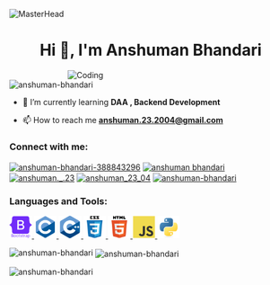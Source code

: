 ![MasterHead](https://user-images.githubusercontent.com/74038190/241765440-80728820-e06b-4f96-9c9e-9df46f0cc0a5.gif)
<h1 align="center">Hi 👋, I'm Anshuman Bhandari</h1>
<img align="right" alt="Coding" width="400" src="https://gifdb.com/images/featured/hacker-lj7znezbwb0nuba4.gif">

<p align="left"> <img src="https://komarev.com/ghpvc/?username=anshuman-bhandari&label=Profile%20views&color=0e75b6&style=flat" alt="anshuman-bhandari" /> </p>

- 🌱 I’m currently learning **DAA , Backend Development**

- 📫 How to reach me **anshuman.23.2004@gmail.com**

<h3 align="left">Connect with me:</h3>
<p align="left">
<a href="https://linkedin.com/in/anshuman-bhandari-388843296" target="blank"><img align="center" src="https://raw.githubusercontent.com/rahuldkjain/github-profile-readme-generator/master/src/images/icons/Social/linked-in-alt.svg" alt="anshuman-bhandari-388843296" height="30" width="40" /></a>
<a href="https://fb.com/anshuman bhandari" target="blank"><img align="center" src="https://raw.githubusercontent.com/rahuldkjain/github-profile-readme-generator/master/src/images/icons/Social/facebook.svg" alt="anshuman bhandari" height="30" width="40" /></a>
<a href="https://instagram.com/anshuman._.23" target="blank"><img align="center" src="https://raw.githubusercontent.com/rahuldkjain/github-profile-readme-generator/master/src/images/icons/Social/instagram.svg" alt="anshuman._.23" height="30" width="40" /></a>
<a href="https://www.codechef.com/users/anshuman_23_04" target="blank"><img align="center" src="https://cdn.jsdelivr.net/npm/simple-icons@3.1.0/icons/codechef.svg" alt="anshuman_23_04" height="30" width="40" /></a>
<a href="https://www.leetcode.com/anshuman-bhandari" target="blank"><img align="center" src="https://raw.githubusercontent.com/rahuldkjain/github-profile-readme-generator/master/src/images/icons/Social/leet-code.svg" alt="anshuman-bhandari" height="30" width="40" /></a>
</p>

<h3 align="left">Languages and Tools:</h3>
<p align="left"> <a href="https://getbootstrap.com" target="_blank" rel="noreferrer"> <img src="https://raw.githubusercontent.com/devicons/devicon/master/icons/bootstrap/bootstrap-plain-wordmark.svg" alt="bootstrap" width="40" height="40"/> </a> <a href="https://www.cprogramming.com/" target="_blank" rel="noreferrer"> <img src="https://raw.githubusercontent.com/devicons/devicon/master/icons/c/c-original.svg" alt="c" width="40" height="40"/> </a> <a href="https://www.w3schools.com/cpp/" target="_blank" rel="noreferrer"> <img src="https://raw.githubusercontent.com/devicons/devicon/master/icons/cplusplus/cplusplus-original.svg" alt="cplusplus" width="40" height="40"/> </a> <a href="https://www.w3schools.com/css/" target="_blank" rel="noreferrer"> <img src="https://raw.githubusercontent.com/devicons/devicon/master/icons/css3/css3-original-wordmark.svg" alt="css3" width="40" height="40"/> </a> <a href="https://www.w3.org/html/" target="_blank" rel="noreferrer"> <img src="https://raw.githubusercontent.com/devicons/devicon/master/icons/html5/html5-original-wordmark.svg" alt="html5" width="40" height="40"/> </a> <a href="https://developer.mozilla.org/en-US/docs/Web/JavaScript" target="_blank" rel="noreferrer"> <img src="https://raw.githubusercontent.com/devicons/devicon/master/icons/javascript/javascript-original.svg" alt="javascript" width="40" height="40"/> </a> <a href="https://www.python.org" target="_blank" rel="noreferrer"> <img src="https://raw.githubusercontent.com/devicons/devicon/master/icons/python/python-original.svg" alt="python" width="40" height="40"/> </a> </p>

<p><img align="left" src="https://github-readme-stats.vercel.app/api/top-langs?username=anshuman-bhandari&show_icons=true&locale=en&layout=compact" alt="anshuman-bhandari" /></p>

<p>&nbsp;<img align="center" src="https://github-readme-stats.vercel.app/api?username=anshuman-bhandari&show_icons=true&locale=en" alt="anshuman-bhandari" /></p>

<p><img align="center" src="https://github-readme-streak-stats.herokuapp.com/?user=anshuman-bhandari&" alt="anshuman-bhandari" /></p>
